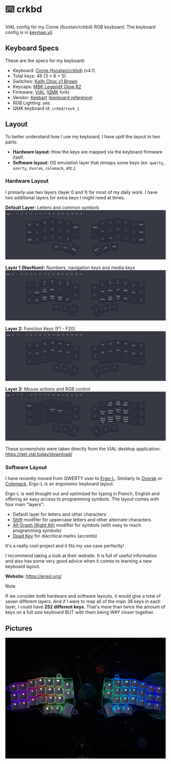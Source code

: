 # ⌨️ crkbd

VIAL config for my Corne (foostan/crkbd) RGB keyboard.
The keyboard config is in [keymap.vil](./keymap.vil).

## Keyboard Specs

These are the specs for my keyboard:
- Keyboard: [Corne (foostan/crkbd)](https://github.com/foostan/crkbd) (v4.1)
- Total keys: 46 (3 × 6 + 5)
- Switches: [Kailh Choc v1 Brown](https://chosfox.com/products/kailh-chocs)
- Keycaps: [MBK Legend‡ Glow R2](https://fkcaps.com/keycaps/mbk/legend-glow-r2)
- Firmware: [VIAL](https://get.vial.today/) ([QMK](https://github.com/qmk/qmk_firmware) fork)
- Vendor: [Keebart](https://www.keebart.com/) ([keyboard reference](https://www.keebart.com/products/corne))
- RGB Lighting: yes
- QMK keyboard id: `crkbd/rev4_1`

## Layout

To better understand how I use my keyboard, I have *split* the layout in two parts:
- **Hardware layout:** How the keys are mapped via the keyboard firmware itself.
- **Software layout:** OS emulation layer that remaps some keys (ex: `qwerty`, `azerty`, `dvorak`, `colemack`, etc.)

### Hardware Layout

I primarly use two layers (layer 0 and 1) for most of my daily work.
I have two additional layers for extra keys I might need at times.

**Default Layer:** Letters and common symbols
![Default Layer (Layer 0)](./images/layer_0.png)

**Layer 1 (NavNum):** Numbers, navigation keys and media keys
![Layer 1](./images/layer_1.png)

**Layer 2:** Function Keys (F1 - F20)
![Layer 2](./images/layer_2.png)

**Layer 3:** Mouse actions and RGB control
![Layer 3](./images/layer_3.png)

These screenshots were taken directly from the VIAL desktop application: https://get.vial.today/download/

### Software Layout

I have recently moved from QWERTY over to [Ergo-L](https://ergol.org/).
Similarly to [Dvorak](https://en.wikipedia.org/wiki/Dvorak_keyboard_layout) or [Colemack](https://en.wikipedia.org/wiki/Colemak), Ergo-L is an ergonomic keyboard layout.

Ergo-L is well thought out and optimized for typing in French, English and offering an easy access to programming symbols.
The layout comes with four main "layers":
- Default layer for letters and other characters
- [Shift](https://en.wikipedia.org/wiki/Shift_key) modifier for uppercase letters and other alternate characters
- [Alt Graph (Right Alt)](https://en.wikipedia.org/wiki/AltGr_key) modifier for symbols (with easy to reach programming symbols)
- [Dead Key](https://en.wikipedia.org/wiki/Dead_key) for diacritical marks (accents)

It's a really cool project and it fits my use case perfectly!

I recommend taking a look at their website. It is full of useful information and also has some very good advice when it comes to learning a new keyboard layout.

**Website:** https://ergol.org/

> [!NOTE]
> If we consider both hardware and software layouts, it would give a total of seven different layers.
> And if I were to map all of the main 36 keys in each layer, I could have **252 different keys**.
> That's more than twice the amount of keys on a full size keyboard BUT with them being WAY closer together.

## Pictures

![Keyboard Picture RGB Rainbow Glow](./images/crkbd_choc_rgb.jpg)
